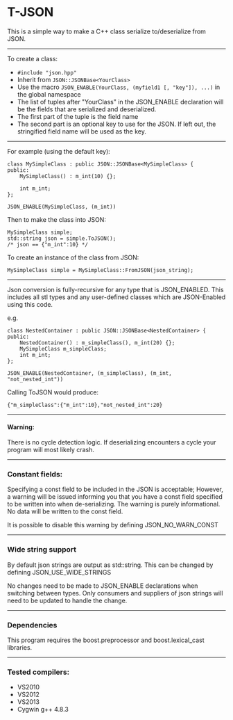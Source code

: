T-JSON
============

This is a simple way to make a C++ class serialize to/deserialize from JSON.

---
To create a class:

- `#include "json.hpp"`
- Inherit from `JSON::JSONBase<YourClass>`
- Use the macro `JSON_ENABLE(YourClass, (myfield1 [, "key"]), ...)` in the global namespace
- The list of tuples after "YourClass" in the JSON_ENABLE declaration will be the fields that are serialized and deserialized.
 - The first part of the tuple is the field name 
 - The second part is an optional key to use for the JSON. If left out, the stringified field name will be used as the key.

--------
For example (using the default key):

    class MySimpleClass : public JSON::JSONBase<MySimpleClass> {
    public:
        MySimpleClass() : m_int(10) {};
        
        int m_int;
    };
    
    JSON_ENABLE(MySimpleClass, (m_int))
    
Then to make the class into JSON:

    MySimpleClass simple;
    std::string json = simple.ToJSON();
    /* json == {"m_int":10} */
    
To create an instance of the class from JSON:
    
    MySimpleClass simple = MySimpleClass::FromJSON(json_string);
    
---
Json conversion is fully-recursive for any type that is JSON_ENABLED. This includes all stl types and any user-defined classes which are JSON-Enabled using this code.

e.g.

    class NestedContainer : public JSON::JSONBase<NestedContainer> {
    public:
        NestedContainer() : m_simpleClass(), m_int(20) {};
        MySimpleClass m_simpleClass;
        int m_int;
    };
    
    JSON_ENABLE(NestedContainer, (m_simpleClass), (m_int, "not_nested_int"))
    
Calling ToJSON would produce:

    {"m_simpleClass":{"m_int":10},"not_nested_int":20}

--- 
#### Warning:
There is no cycle detection logic. If deserializing encounters a cycle your program will most likely crash.

---
### Constant fields:
Specifying a const field to be included in the JSON is acceptable; However, a warning will be issued informing you that you have a const field specified to be written into when de-serializing. The warning is purely informational. No data will be written to the const field.

It is possible to disable this warning by defining JSON_NO_WARN_CONST

---
### Wide string support
By default json strings are output as std::string. This can be changed by defining JSON_USE_WIDE_STRINGS

No changes need to be made to JSON_ENABLE declarations when switching between types. Only consumers and suppliers of json strings will need to be updated to handle the change.

---
### Dependencies
This program requires the boost.preprocessor and boost.lexical_cast libraries.

---
### Tested compilers:
- VS2010
- VS2012
- VS2013
- Cygwin g++ 4.8.3



